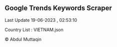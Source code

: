 

## Google Trends Keywords Scraper 
 
Last Update 19-06-2023 , 02:53:10

Country List :
VIETNAM.json



© Abdul Muttaqin 
